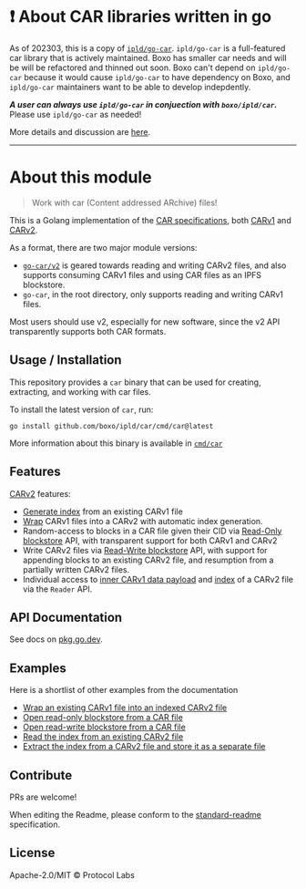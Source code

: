 # ❗ About CAR libraries written in go
As of 202303, this is a copy of [`ipld/go-car`](github.com/ipld/go-car).
`ipld/go-car` is a full-featured car library that is actively maintained.
Boxo has smaller car needs and will be will be refactored and thinned out soon.
Boxo can't depend on `ipld/go-car` because it would cause `ipld/go-car` to have dependency on Boxo, 
and `ipld/go-car` maintainers want to be able to develop indepdently.

***A user can always use `ipld/go-car` in conjuection with `boxo/ipld/car`.***
Please use `ipld/go-car` as needed!

More details and discussion are [here](https://github.com/ipfs/boxo/issues/218).

---

# About this module
> Work with car (Content addressed ARchive) files!

This is a Golang implementation of the [CAR specifications](https://ipld.io/specs/transport/car/), both [CARv1](https://ipld.io/specs/transport/car/carv1/) and [CARv2](https://ipld.io/specs/transport/car/carv2/).

As a format, there are two major module versions:

* [`go-car/v2`](v2/) is geared towards reading and writing CARv2 files, and also
  supports consuming CARv1 files and using CAR files as an IPFS blockstore.
* `go-car`, in the root directory, only supports reading and writing CARv1 files.

Most users should use v2, especially for new software, since the v2 API transparently supports both CAR formats.

## Usage / Installation

This repository provides a `car` binary that can be used for creating, extracting, and working with car files.

To install the latest version of `car`, run:
```shell script
go install github.com/boxo/ipld/car/cmd/car@latest
```

More information about this binary is available in [`cmd/car`](cmd/car/)


## Features

[CARv2](v2) features:
* [Generate index](https://pkg.go.dev/github.com/boxo/ipld/car/v2#GenerateIndex) from an existing CARv1 file
* [Wrap](https://pkg.go.dev/github.com/boxo/ipld/car/v2#WrapV1) CARv1 files into a CARv2 with automatic index generation.
* Random-access to blocks in a CAR file given their CID via [Read-Only blockstore](https://pkg.go.dev/github.com/boxo/ipld/car/v2/blockstore#NewReadOnly) API, with transparent support for both CARv1 and CARv2
* Write CARv2 files via [Read-Write blockstore](https://pkg.go.dev/github.com/boxo/ipld/car/v2/blockstore#OpenReadWrite) API, with support for appending blocks to an existing CARv2 file, and resumption from a partially written CARv2 files.
* Individual access to [inner CARv1 data payload]((https://pkg.go.dev/github.com/boxo/ipld/car/v2#Reader.DataReader)) and [index]((https://pkg.go.dev/github.com/boxo/ipld/car/v2#Reader.IndexReader)) of a CARv2 file via the `Reader` API.


## API Documentation

See docs on [pkg.go.dev](https://pkg.go.dev/github.com/boxo/ipld/car).

## Examples

Here is a shortlist of other examples from the documentation

* [Wrap an existing CARv1 file into an indexed CARv2 file](https://pkg.go.dev/github.com/boxo/ipld/car/v2#example-WrapV1File)
* [Open read-only blockstore from a CAR file](https://pkg.go.dev/github.com/boxo/ipld/car/v2/blockstore#example-OpenReadOnly)
* [Open read-write blockstore from a CAR file](https://pkg.go.dev/github.com/boxo/ipld/car/v2/blockstore#example-OpenReadWrite)
* [Read the index from an existing CARv2 file](https://pkg.go.dev/github.com/boxo/ipld/car/v2/index#example-ReadFrom)
* [Extract the index from a CARv2 file and store it as a separate file](https://pkg.go.dev/github.com/boxo/ipld/car/v2/index#example-WriteTo)

## Contribute

PRs are welcome!

When editing the Readme, please conform to the [standard-readme](https://github.com/RichardLitt/standard-readme) specification.

## License

Apache-2.0/MIT © Protocol Labs
